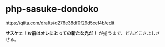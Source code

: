 # php-sasuke-dondoko
https://qiita.com/drafts/d276e38df0f29d5cef4b/edit

**サスケェ！お前はオレにとっての新たな光だ！**
が揃うまで、どんどこきよしさせる。